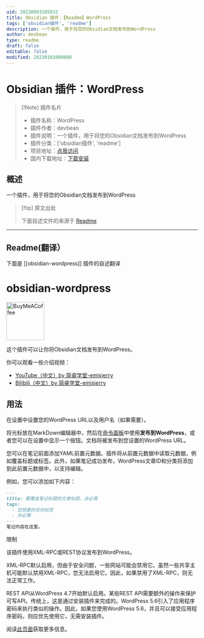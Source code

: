 ```yaml
---
uid: 20230803205032
title: Obsidian 插件：【Readme】WordPress
tags: ['obsidian插件', 'readme']
description: 一个插件，用于将您的Obsidian文档发布到WordPress
author: devbean
type: readme
draft: false
editable: false
modified: 20230101000000
---
```


# Obsidian 插件：WordPress

> [!Note] 插件名片
> - 插件名称：WordPress
> - 插件作者：devbean
> - 插件说明：一个插件，用于将您的Obsidian文档发布到WordPress
> - 插件分类：['obsidian插件', 'readme']
> - 项目地址：[点我访问](https://github.com/devbean/obsidian-wordpress)
> - 国内下载地址：[下载安装](https://pkmer.cn/products/plugin/pluginMarket/?obsidian-wordpress)

## 概述

一个插件，用于将您的Obsidian文档发布到WordPress



> [!tip] 原文出处
> 
>下面自述文件的来源于 [Readme](https://ghproxy.net/https://raw.githubusercontent.com/devbean/obsidian-wordpress/main/README.md)
> 

---

## Readme(翻译）

下面是 [[obsidian-wordpress]] 插件的自述翻译


# obsidian-wordpress

[<img src="https://cdn.buymeacoffee.com/buttons/v2/default-yellow.png" alt="BuyMeACoffee" width="100">](https://www.buymeacoffee.com/devbean)

这个插件可以让你将Obsidian文档发布到WordPress。

你可以观看一些介绍视频：
* [YouTube（中文）by 简睿学堂-emisjerry](https://youtu.be/7YECfr_W1WM)
* [Bilibili（中文）by 简睿学堂-emisjerry](https://www.bilibili.com/video/BV1FT411A77m/?vd_source=8d3e1ef8cd3aab146af84cfad2f5076f)

## 用法

在设置中设置您的WordPress URL以及用户名（如果需要）。

将光标放在MarkDown编辑器中，然后在[命令面板](https://help.obsidian.md/Plugins/Command+palette)中使用**发布到WordPress**，或者您可以在设置中显示一个按钮。文档将被发布到您设置的WordPress URL。

您可以在笔记前面添加YAML前置元数据。插件将从前置元数据中读取元数据，例如覆盖标题或标签。此外，如果笔记成功发布，WordPress文章ID和分类将添加到此前置元数据中，以支持编辑。

例如，您可以添加如下内容：

```markdown
---
title: 要覆盖笔记标题的文章标题，非必需
tags:
  - 您想要的任何标签
  - 非必需
---
笔记内容在这里。
```

限制

该插件使用XML-RPC或REST协议发布到WordPress。

XML-RPC默认启用，但由于安全问题，一些网站可能会禁用它。虽然一些共享主机可能默认禁用XML-RPC，您无法启用它。因此，如果禁用了XML-RPC，则无法正常工作。

REST API从WordPress 4.7开始默认启用。某些REST API需要额外的操作来保护可写API。传统上，这是通过安装插件来完成的。WordPress 5.6引入了应用程序密码来执行类似的操作。因此，如果您使用WordPress 5.6，并且可以接受应用程序密码，则应优先使用它，无需安装插件。

阅读[此页面](https://devbean.github.io/obsidian-wordpress)获取更多信息。



